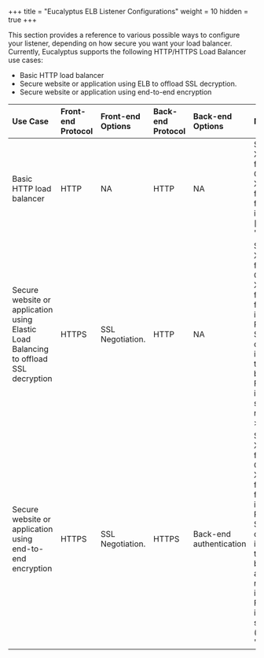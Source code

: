 +++
title = "Eucalyptus ELB Listener Configurations"
weight = 10
hidden = true
+++

This section provides a reference to various possible ways to configure your listener, depending on how secure you want your load balancer. Currently, Eucalyptus supports the following HTTP/HTTPS Load Balancer use cases: 

* Basic HTTP load balancer 
* Secure website or application using ELB to offload SSL decryption. 
* Secure website or application using end-to-end encryption 




| Use Case | Front-end Protocol | Front-end Options | Back-end Protocol | Back-end Options | Notes | 
|  :---- |  :---- |  :---- |  :---- |  :---- |  :---- | 
| Basic HTTP load balancer | HTTP | NA | HTTP | NA | Supports X-forward for header. Go to AWS X-forwarding for more information.[]({{< relref "" >}}) | 
| Secure website or application using Elastic Load Balancing to offload SSL decryption | HTTPS | SSL Negotiation. | HTTP | NA | Supports X-forward for header. Go to AWS X-forwarding for more information. Requires an SSL certificate installed on the load balancer. For instructions, see .[]({{< relref "" >}}) | 
| Secure website or application using end-to-end encryption | HTTPS | SSL Negotiation. | HTTPS | Back-end authentication | Supports X-forward for header. Go to AWS X-forwarding for more information. Requires an SSL certificate installed on the load balancer and registered instances. For instructions, see and .[]({{< relref "" >}}) | 

